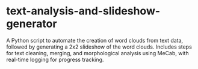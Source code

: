 # text-analysis-and-slideshow-generator
A Python script to automate the creation of word clouds from text data, followed by generating a 2x2 slideshow of the word clouds. Includes steps for text cleaning, merging, and morphological analysis using MeCab, with real-time logging for progress tracking.

